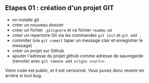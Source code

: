 Etapes 01 : création d'un projet GIT
------

* on installe git
* créer un nouveau dossier
* créer un fichier `.gitignore` et ce fichier `readme.md`
* créer un repertoire Git via les commandes `git init` et `git add .`
* commiter (via `git commit` taper un message clair et enregistrer le message)
* créer un projet sur Github 
* ajouter l'adresse du projet github comme adresse de sauvegarde (remote) avec `git remote add origin <<url>>`

Votre code est public, et il est versionné.
Vous puvez donc revenir en arrière si tout bug.
 